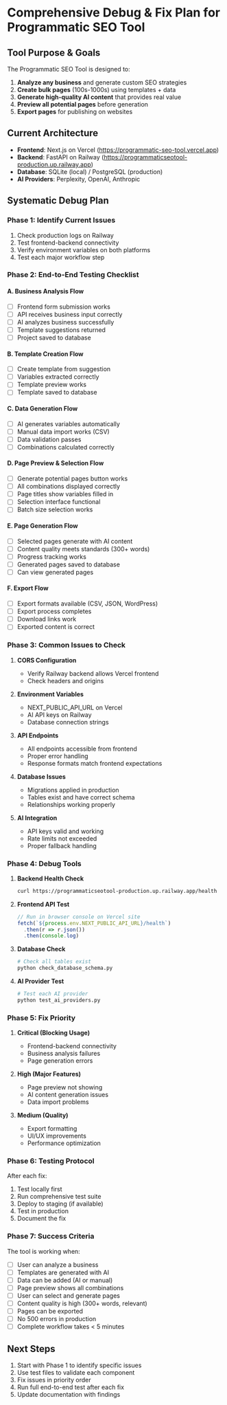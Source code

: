 # Comprehensive Debug & Fix Plan for Programmatic SEO Tool

## Tool Purpose & Goals
The Programmatic SEO Tool is designed to:
1. **Analyze any business** and generate custom SEO strategies
2. **Create bulk pages** (100s-1000s) using templates + data
3. **Generate high-quality AI content** that provides real value
4. **Preview all potential pages** before generation
5. **Export pages** for publishing on websites

## Current Architecture
- **Frontend**: Next.js on Vercel (https://programmatic-seo-tool.vercel.app)
- **Backend**: FastAPI on Railway (https://programmaticseotool-production.up.railway.app)
- **Database**: SQLite (local) / PostgreSQL (production)
- **AI Providers**: Perplexity, OpenAI, Anthropic

## Systematic Debug Plan

### Phase 1: Identify Current Issues
1. Check production logs on Railway
2. Test frontend-backend connectivity
3. Verify environment variables on both platforms
4. Test each major workflow step

### Phase 2: End-to-End Testing Checklist

#### A. Business Analysis Flow
- [ ] Frontend form submission works
- [ ] API receives business input correctly
- [ ] AI analyzes business successfully
- [ ] Template suggestions returned
- [ ] Project saved to database

#### B. Template Creation Flow
- [ ] Create template from suggestion
- [ ] Variables extracted correctly
- [ ] Template preview works
- [ ] Template saved to database

#### C. Data Generation Flow
- [ ] AI generates variables automatically
- [ ] Manual data import works (CSV)
- [ ] Data validation passes
- [ ] Combinations calculated correctly

#### D. Page Preview & Selection Flow
- [ ] Generate potential pages button works
- [ ] All combinations displayed correctly
- [ ] Page titles show variables filled in
- [ ] Selection interface functional
- [ ] Batch size selection works

#### E. Page Generation Flow
- [ ] Selected pages generate with AI content
- [ ] Content quality meets standards (300+ words)
- [ ] Progress tracking works
- [ ] Generated pages saved to database
- [ ] Can view generated pages

#### F. Export Flow
- [ ] Export formats available (CSV, JSON, WordPress)
- [ ] Export process completes
- [ ] Download links work
- [ ] Exported content is correct

### Phase 3: Common Issues to Check

1. **CORS Configuration**
   - Verify Railway backend allows Vercel frontend
   - Check headers and origins

2. **Environment Variables**
   - NEXT_PUBLIC_API_URL on Vercel
   - AI API keys on Railway
   - Database connection strings

3. **API Endpoints**
   - All endpoints accessible from frontend
   - Proper error handling
   - Response formats match frontend expectations

4. **Database Issues**
   - Migrations applied in production
   - Tables exist and have correct schema
   - Relationships working properly

5. **AI Integration**
   - API keys valid and working
   - Rate limits not exceeded
   - Proper fallback handling

### Phase 4: Debug Tools

1. **Backend Health Check**
   ```bash
   curl https://programmaticseotool-production.up.railway.app/health
   ```

2. **Frontend API Test**
   ```javascript
   // Run in browser console on Vercel site
   fetch(`${process.env.NEXT_PUBLIC_API_URL}/health`)
     .then(r => r.json())
     .then(console.log)
   ```

3. **Database Check**
   ```python
   # Check all tables exist
   python check_database_schema.py
   ```

4. **AI Provider Test**
   ```python
   # Test each AI provider
   python test_ai_providers.py
   ```

### Phase 5: Fix Priority

1. **Critical (Blocking Usage)**
   - Frontend-backend connectivity
   - Business analysis failures
   - Page generation errors

2. **High (Major Features)**
   - Page preview not showing
   - AI content generation issues
   - Data import problems

3. **Medium (Quality)**
   - Export formatting
   - UI/UX improvements
   - Performance optimization

### Phase 6: Testing Protocol

After each fix:
1. Test locally first
2. Run comprehensive test suite
3. Deploy to staging (if available)
4. Test in production
5. Document the fix

### Phase 7: Success Criteria

The tool is working when:
- [ ] User can analyze a business
- [ ] Templates are generated with AI
- [ ] Data can be added (AI or manual)
- [ ] Page preview shows all combinations
- [ ] User can select and generate pages
- [ ] Content quality is high (300+ words, relevant)
- [ ] Pages can be exported
- [ ] No 500 errors in production
- [ ] Complete workflow takes < 5 minutes

## Next Steps
1. Start with Phase 1 to identify specific issues
2. Use test files to validate each component
3. Fix issues in priority order
4. Run full end-to-end test after each fix
5. Update documentation with findings